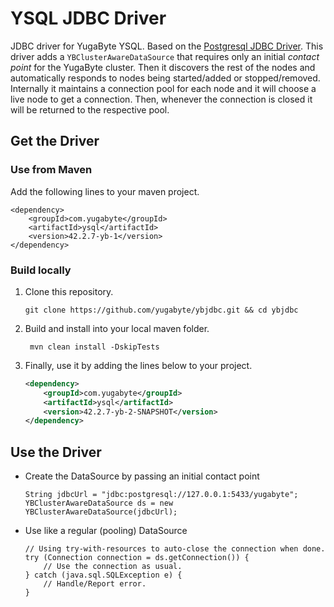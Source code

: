 
# YSQL JDBC Driver
JDBC driver for YugaByte YSQL.
Based on the [Postgresql JDBC Driver](https://github.com/pgjdbc/pgjdbc).
This driver adds a `YBClusterAwareDataSource` that requires only an initial _contact point_ for the YugaByte cluster.
Then it discovers the rest of the nodes and automatically responds to nodes being started/added or stopped/removed.
Internally it maintains a connection pool for each node and it will choose a live node to get a connection.
Then, whenever the connection is closed it will be returned to the respective pool.

## Get the Driver

### Use from Maven

Add the following lines to your maven project.

```
<dependency>
    <groupId>com.yugabyte</groupId>
    <artifactId>ysql</artifactId>
    <version>42.2.7-yb-1</version>
</dependency>
```


### Build locally

1. Clone this repository.

    ```
    git clone https://github.com/yugabyte/ybjdbc.git && cd ybjdbc
    ```

2. Build and install into your local maven folder.

    ```
     mvn clean install -DskipTests
    ```

3. Finally, use it by adding the lines below to your project.

    ```xml
    <dependency>
        <groupId>com.yugabyte</groupId>
        <artifactId>ysql</artifactId>
        <version>42.2.7-yb-2-SNAPSHOT</version>
    </dependency> 
    ```

## Use the Driver

- Create the DataSource by passing an initial contact point
    ```
    String jdbcUrl = "jdbc:postgresql://127.0.0.1:5433/yugabyte";
    YBClusterAwareDataSource ds = new YBClusterAwareDataSource(jdbcUrl);
    ```

- Use like a regular (pooling) DataSource
    ```
    // Using try-with-resources to auto-close the connection when done.
    try (Connection connection = ds.getConnection()) {
        // Use the connection as usual.
    } catch (java.sql.SQLException e) {
        // Handle/Report error.
    }
    ```
